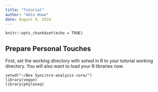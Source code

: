 ```yaml
---
title: "Tutorial"
author: "Adin Howe"
date: August 9, 2024
---
```


```{r setup, include=FALSE}
knitr::opts_chunk$set(echo = TRUE)
```

## Prepare Personal Touches

First, set the working directory with *setwd* in R to your tutorial working directory.  You will also want to load your R libraries now.

```
setwd("~/Box Sync/sro-analysis-core/")
library(vegan)
library(phyloseq)
```
